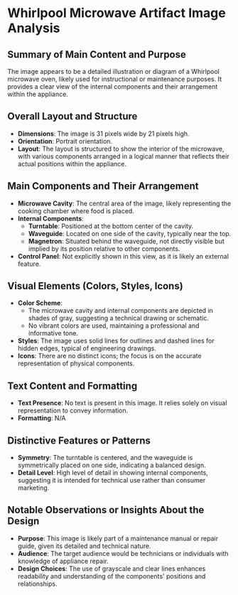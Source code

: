 # Whirlpool Microwave Artifact Image Analysis

## Summary of Main Content and Purpose
The image appears to be a detailed illustration or diagram of a Whirlpool microwave oven, likely used for instructional or maintenance purposes. It provides a clear view of the internal components and their arrangement within the appliance.

## Overall Layout and Structure
- **Dimensions**: The image is 31 pixels wide by 21 pixels high.
- **Orientation**: Portrait orientation.
- **Layout**: The layout is structured to show the interior of the microwave, with various components arranged in a logical manner that reflects their actual positions within the appliance.

## Main Components and Their Arrangement
- **Microwave Cavity**: The central area of the image, likely representing the cooking chamber where food is placed.
- **Internal Components**:
  - **Turntable**: Positioned at the bottom center of the cavity.
  - **Waveguide**: Located on one side of the cavity, typically near the top.
  - **Magnetron**: Situated behind the waveguide, not directly visible but implied by its position relative to other components.
- **Control Panel**: Not explicitly shown in this view, as it is likely an external feature.

## Visual Elements (Colors, Styles, Icons)
- **Color Scheme**:
  - The microwave cavity and internal components are depicted in shades of gray, suggesting a technical drawing or schematic.
  - No vibrant colors are used, maintaining a professional and informative tone.
- **Styles**: The image uses solid lines for outlines and dashed lines for hidden edges, typical of engineering drawings.
- **Icons**: There are no distinct icons; the focus is on the accurate representation of physical components.

## Text Content and Formatting
- **Text Presence**: No text is present in this image. It relies solely on visual representation to convey information.
- **Formatting**: N/A

## Distinctive Features or Patterns
- **Symmetry**: The turntable is centered, and the waveguide is symmetrically placed on one side, indicating a balanced design.
- **Detail Level**: High level of detail in showing internal components, suggesting it is intended for technical use rather than consumer marketing.

## Notable Observations or Insights About the Design
- **Purpose**: This image is likely part of a maintenance manual or repair guide, given its detailed and technical nature.
- **Audience**: The target audience would be technicians or individuals with knowledge of appliance repair.
- **Design Choices**: The use of grayscale and clear lines enhances readability and understanding of the components' positions and relationships.